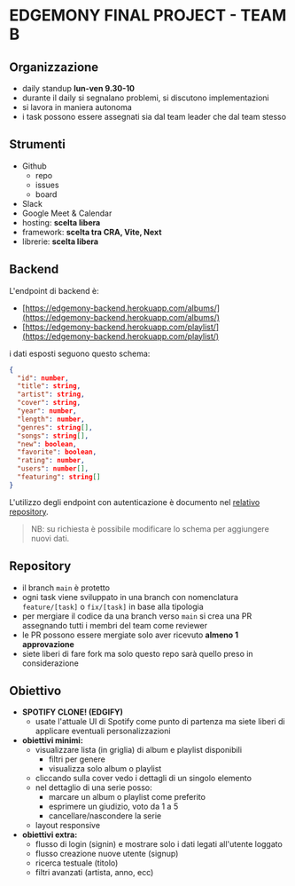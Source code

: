# EDGEMONY FINAL PROJECT - TEAM B

## Organizzazione

- daily standup **lun-ven 9.30-10**
- durante il daily si segnalano problemi, si discutono implementazioni
- si lavora in maniera autonoma
- i task possono essere assegnati sia dal team leader che dal team stesso

## Strumenti

- Github
  - repo
  - issues
  - board
- Slack
- Google Meet & Calendar
- hosting: **scelta libera**
- framework: **scelta tra CRA, Vite, Next**
- librerie: **scelta libera**

## Backend

L'endpoint di backend è:

- [https://edgemony-backend.herokuapp.com/albums/](https://edgemony-backend.herokuapp.com/albums/)
- [https://edgemony-backend.herokuapp.com/playlist/](https://edgemony-backend.herokuapp.com/playlist/)

i dati esposti seguono questo schema:

```json
{
  "id": number,
  "title": string,
  "artist": string,
  "cover": string,
  "year": number,
  "length": number,
  "genres": string[],
  "songs": string[],
  "new": boolean,
  "favorite": boolean,
  "rating": number,
  "users": number[],
  "featuring": string[]
}
```

L'utilizzo degli endpoint con autenticazione è documento nel [relativo repository](https://github.com/edgemony-coding-bootcamp/edgemony-course-backend).

> NB: su richiesta è possibile modificare lo schema per aggiungere nuovi dati.

## Repository

- il branch `main` è protetto
- ogni task viene sviluppato in una branch con nomenclatura `feature/[task]` o `fix/[task]` in base alla tipologia
- per mergiare il codice da una branch verso `main` si crea una PR assegnando tutti i membri del team come reviewer
- le PR possono essere mergiate solo aver ricevuto **almeno 1 approvazione**
- siete liberi di fare fork ma solo questo repo sarà quello preso in considerazione

## Obiettivo

- **SPOTIFY CLONE! (EDGIFY)**
  - usate l'attuale UI di Spotify come punto di partenza ma siete liberi di applicare eventuali personalizzazioni
- **obiettivi minimi:**
  - visualizzare lista (in griglia) di album e playlist disponibili
    - filtri per genere
    - visualizza solo album o playlist
  - cliccando sulla cover vedo i dettagli di un singolo elemento
  - nel dettaglio di una serie posso:
    - marcare un album o playlist come preferito
    - esprimere un giudizio, voto da 1 a 5
    - cancellare/nascondere la serie
  - layout responsive
- **obiettivi extra:**
  - flusso di login (signin) e mostrare solo i dati legati all'utente loggato
  - flusso creazione nuove utente (signup)
  - ricerca testuale (titolo)
  - filtri avanzati (artista, anno, ecc)

